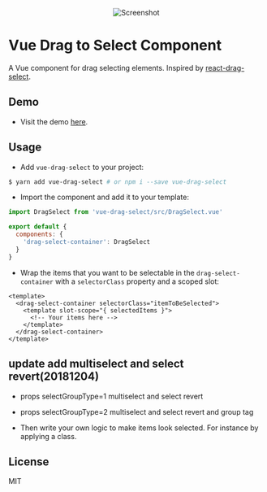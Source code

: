 <p align="center">
  <img src="https://raw.githubusercontent.com/stephan281094/vue-drag-select/master/images/screenshot.png"
    alt="Screenshot">
</p>

# Vue Drag to Select Component
A Vue component for drag selecting elements. Inspired by [react-drag-select](https://github.com/pablofierro/react-drag-select).

## Demo
* Visit the demo [here](http://vue-drag-select-example.now.sh).

## Usage
* Add `vue-drag-select` to your project:

```bash
$ yarn add vue-drag-select # or npm i --save vue-drag-select
```

* Import the component and add it to your template:

```js
import DragSelect from 'vue-drag-select/src/DragSelect.vue'

export default {
  components: {
    'drag-select-container': DragSelect
  }
}
```

* Wrap the items that you want to be selectable in the `drag-select-container`
  with a `selectorClass` property and a scoped slot:

```vue
<template>
  <drag-select-container selectorClass="itemToBeSelected">
    <template slot-scope="{ selectedItems }">
      <!-- Your items here -->
    </template>
  </drag-select-container>
</template>
```
## update add multiselect  and select revert(20181204)
* props selectGroupType=1 multiselect and select revert
* props selectGroupType=2 multiselect and select revert and group tag

* Then write your own logic to make items look selected. For instance
  by applying a class.

## License
MIT
